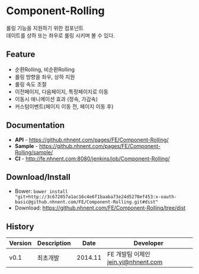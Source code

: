 Component-Rolling
======================
롤링 기능을 지원하기 위한 컴포넌트<br>
데이트를 상하 또는 좌우로 롤링 시키며 볼 수 있다.

## Feature
* 순환Rolling, 비순환Rolling
* 롤링 방향을 좌우, 상하 지원
* 롤링 속도 조절
* 이전페이지, 다음페이지, 특정페이지로 이동
* 이동시 애니메이션 효과 (정속, 가감속)
* 커스텀이벤트(페이지 이동 전, 페이지 이동 후)


## Documentation
* **API** - <https://github.nhnent.com/pages/FE/Component-Rolling/>
* **Sample** - <https://github.nhnent.com/pages/FE/Component-Rolling/sample/>
* **CI** - <http://fe.nhnent.com:8080/jenkins/job/Component-Rolling/>

## Download/Install
* Bower: `bower install "git+http://3c672057a1ac16c4e6f1baaba73e24d5270ef453:x-oauth-basic@github.nhnent.com/FE/Component-Rolling.git#dist"`
* Download: <https://github.nhnent.com/FE/Component-Rolling/tree/dist>

## History
| Version | Description | Date | Developer |
| ---- | ---- | ---- | ---- |
| v0.1 | 최초개발 | 2014.11 | FE 개발팀 이제인 <jein.yi@nhnent.com> |



